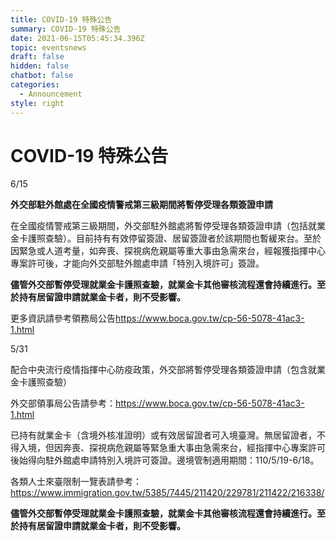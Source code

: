 ```yaml
---
title: COVID-19 特殊公告
summary: COVID-19 特殊公告
date: 2021-06-15T05:45:34.396Z
topic: eventsnews
draft: false
hidden: false
chatbot: false
categories:
  - Announcement
style: right
---
```

# COVID-19 特殊公告

6/15

**外交部駐外館處在全國疫情警戒第三級期間將暫停受理各類簽證申請**

在全國疫情警戒第三級期間，外交部駐外館處將暫停受理各類簽證申請（包括就業金卡護照查驗）。目前持有有效停留簽證、居留簽證者於該期間也暫緩來台。至於因緊急或人道考量，如奔喪、探視病危親屬等重大事由急需來台，經報獲指揮中心專案許可後，才能向外交部駐外館處申請「特別入境許可」簽證。

**儘管外交部暫停受理就業金卡護照查驗，就業金卡其他審核流程還會持續進行。至於持有居留證申請就業金卡者，則不受影響。**

更多資訊請參考領務局公告<https://www.boca.gov.tw/cp-56-5078-41ac3-1.html>

5/31

配合中央流行疫情指揮中心防疫政策，外交部將暫停受理各類簽證申請（包含就業金卡護照查驗）

外交部領事局公告請參考：<https://www.boca.gov.tw/cp-56-5078-41ac3-1.html>

已持有就業金卡（含境外核准證明）或有效居留證者可入境臺灣。無居留證者，不得入境，但因奔喪、探視病危親屬等緊急重大事由急需來台，經指揮中心專案許可後始得向駐外館處申請特別入境許可簽證。邊境管制適用期間：110/5/19-6/18。

各類人士來臺限制一覽表請參考：<https://www.immigration.gov.tw/5385/7445/211420/229781/211422/216338/>

**儘管外交部暫停受理就業金卡護照查驗，就業金卡其他審核流程還會持續進行。至於持有居留證申請就業金卡者，則不受影響。**